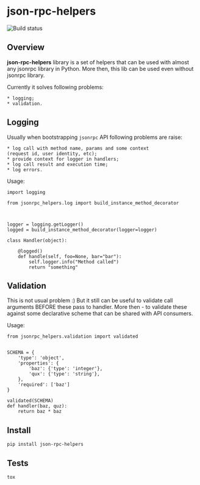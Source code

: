 json-rpc-helpers
================

![Build status](https://travis-ci.org/lorehov/json-rpc-helpers.png)


Overview
--------

**json-rpc-helpers** library is a set of helpers that can be used with
almost any jsonrpc library in Python. More then, this lib can be used
even without jsonrpc library.

Currently it solves following problems:

    * logging;
    * validation.


Logging
-------

Usually when bootstrapping `jsonrpc` API following problems are raise:

    * log call with method name, params and some context
    (request id, user identity, etc);
    * provide context for logger in handlers;
    * log call result and execution time;
    * log errors.

Usage:

    import logging

    from jsonrpc_helpers.log import build_instance_method_decorator



    logger = logging.getLogger()
    logged = build_instance_method_decorator(logger=logger)

    class Handler(object):

        @logged()
        def handle(self, foo=None, bar="bar"):
            self.logger.info("Method called")
            return "something"


Validation
----------

This is not usual problem :) But it still can be useful to validate call
arguments BEFORE these pass to handler. More then - to validate these against
some declarative scheme that can be shared with API consumers.

Usage:

    from jsonrpc_helpers.validation import validated


    SCHEMA = {
        'type': 'object',
        'properties': {
            'baz': {'type': 'integer'},
            'qux': {'type': 'string'},
        },
        'required': ['baz']
    }

    validated(SCHEMA)
    def handler(baz, quz):
        return baz * baz


Install
-------

    pip install json-rpc-helpers

Tests
-----

    tox


